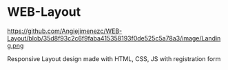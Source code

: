 
# WEB-Layout


https://github.com/Angiejimenezc/WEB-Layout/blob/35d8f93c2c6f9faba415358193f0de525c5a78a3/image/Landing.png

Responsive Layout design made with HTML, CSS, JS with registration form
